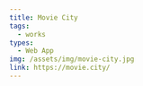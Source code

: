 ```yaml
---
title: Movie City
tags:
  - works
types:
  - Web App
img: /assets/img/movie-city.jpg
link: https://movie.city/
---
```

